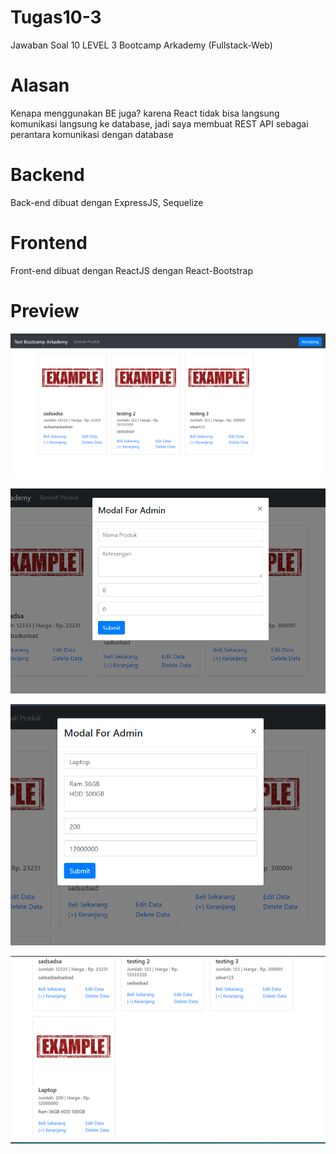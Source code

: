 # Tugas10-3
Jawaban Soal 10 LEVEL 3 Bootcamp Arkademy (Fullstack-Web)

# Alasan
Kenapa menggunakan BE juga? karena React tidak bisa langsung komunikasi langsung ke database, jadi saya membuat REST API sebagai perantara komunikasi dengan database

# Backend
Back-end dibuat dengan ExpressJS, Sequelize

# Frontend
Front-end dibuat dengan ReactJS dengan React-Bootstrap

# Preview
![preview](https://github.com/therevolt/Tugas10-3/blob/master/Preview/1.PNG)

![preview](https://github.com/therevolt/Tugas10-3/blob/master/Preview/2.PNG)

![preview](https://github.com/therevolt/Tugas10-3/blob/master/Preview/3.PNG)

![preview](https://github.com/therevolt/Tugas10-3/blob/master/Preview/4.PNG)
